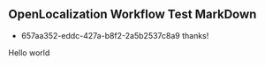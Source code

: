 ## OpenLocalization Workflow Test MarkDown
* 657aa352-eddc-427a-b8f2-2a5b2537c8a9 
thanks!

Hello world